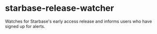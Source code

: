 # starbase-release-watcher

Watches for Starbase's early access release and informs users who have signed up for alerts.
